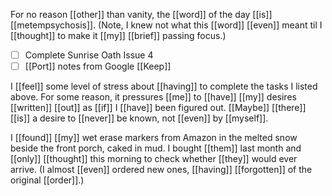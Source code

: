 For no reason [[other]] than vanity, the [[word]] of the day [[is]] [[metempsychosis]]. (Note, I knew not what this [[word]] [[even]] meant til I [[thought]] to make it [[my]] [[brief]] passing focus.)

- [ ] Complete Sunrise Oath Issue 4
- [ ] [[Port]] notes from Google [[Keep]]

I [[feel]] some level of stress about [[having]] to complete the tasks I listed above. For some reason, it pressures [[me]] to [[have]] [[my]] desires [[written]] [[out]] as [[if]] I [[have]] been figured out. [[Maybe]] [[there]] [[is]] a desire to [[never]] be known, not [[even]] by [[myself]].

I [[found]] [[my]] wet erase markers from Amazon in the melted snow beside the front porch, caked in mud. I bought [[them]] last month and [[only]] [[thought]] this morning to check whether [[they]] would ever arrive. (I almost [[even]] ordered new ones, [[having]] [[forgotten]] of the original [[order]].)

